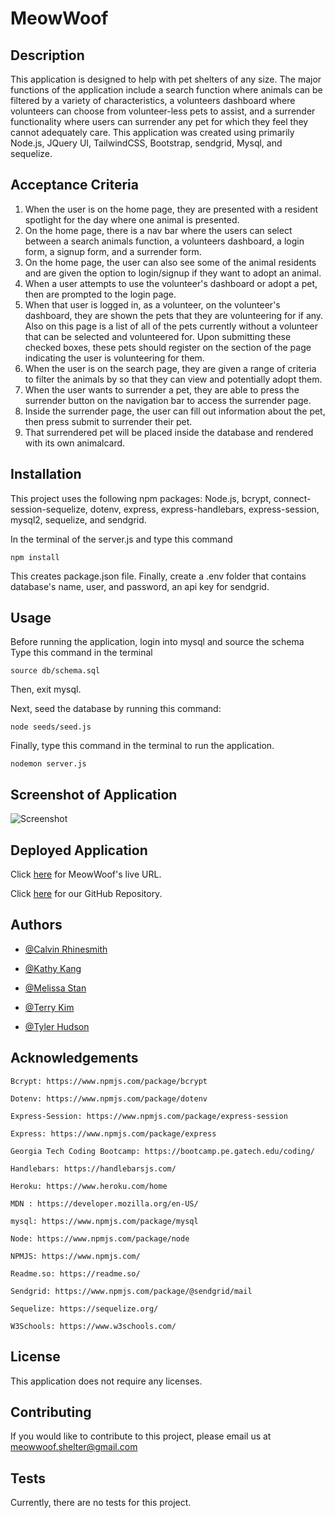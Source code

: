 # MeowWoof

## Description


This application is designed to help with pet shelters of any size. The major functions of the application include a search function where animals can be filtered by a variety of characteristics, a volunteers dashboard where volunteers can choose from volunteer-less pets to assist, and a surrender functionality where users can surrender any pet for which they feel they cannot adequately care. This application was created using primarily Node.js, JQuery UI, TailwindCSS, Bootstrap, sendgrid,  Mysql, and sequelize. 

## Acceptance Criteria


1. When the user is on the home page, they are presented with a resident spotlight for the day where one animal is presented.
2. On the home page, there is a nav bar where the users can select between a search animals function, a volunteers dashboard, a login form, a signup form, and a surrender form. 
3. On the home page, the user can also see some of the animal residents and are given the option to login/signup if they want to adopt an animal. 
4. When a user attempts to use the volunteer's dashboard or adopt a pet, then are prompted to the login page.
5. When that user is logged in, as a volunteer, on the volunteer's dashboard, they are shown the pets that they are volunteering for if any. Also on this page is a list of all of the pets currently without a volunteer that can be selected and volunteered for. Upon submitting these checked boxes, these pets should register on the section of the page indicating the user is volunteering for them. 
6. When the user is on the search page, they are given a range of criteria to filter the animals by so that they can view and potentially adopt them. 
7. When the user wants to surrender a pet, they are able to press the surrender button on the navigation bar to access the surrender page.
8. Inside the surrender page, the user can fill out information about the pet, then press submit to surrender their pet.
9. That surrendered pet will be placed inside the database and rendered with its own animalcard.

## Installation


This project uses the following npm packages: Node.js, bcrypt, connect-session-sequelize, dotenv, express, express-handlebars, express-session, mysql2, sequelize, and sendgrid. 

In the terminal of the server.js and type this command 

    npm install

This creates package.json file.  Finally, create a .env folder that contains database's name, user, and password, an api key for sendgrid.

## Usage


Before running the application, login into mysql and source the schema 
Type this command in the terminal

    source db/schema.sql 

Then, exit mysql.

Next, seed the database by running this command: 

    node seeds/seed.js

Finally, type this command in the terminal to run the application. 

    nodemon server.js
 


## Screenshot of Application

![Screenshot](./misc/homepagegif.gif)

## Deployed Application

Click [here](https://https://shielded-harbor-87736.herokuapp.com/) for MeowWoof's live URL.

Click [here](https://github.com/TeryKing/Project-MeowWoof) for our GitHub Repository.



## Authors


- [@Calvin Rhinesmith](https://github.com/crhinesmith)

- [@Kathy Kang](https://github.com/KatSKang)

- [@Melissa Stan](https://github.com/mstan19)

- [@Terry Kim](https://github.com/TeryKing)

- [@Tyler Hudson](https://github.com/Hudson-TD)



## Acknowledgements

    Bcrypt: https://www.npmjs.com/package/bcrypt

    Dotenv: https://www.npmjs.com/package/dotenv

    Express-Session: https://www.npmjs.com/package/express-session

    Express: https://www.npmjs.com/package/express

    Georgia Tech Coding Bootcamp: https://bootcamp.pe.gatech.edu/coding/

    Handlebars: https://handlebarsjs.com/

    Heroku: https://www.heroku.com/home

    MDN : https://developer.mozilla.org/en-US/

    mysql: https://www.npmjs.com/package/mysql

    Node: https://www.npmjs.com/package/node

    NPMJS: https://www.npmjs.com/

    Readme.so: https://readme.so/

    Sendgrid: https://www.npmjs.com/package/@sendgrid/mail

    Sequelize: https://sequelize.org/

    W3Schools: https://www.w3schools.com/

## License

This application does not require any licenses.


## Contributing

If you would like to contribute to this project, please email us at meowwoof.shelter@gmail.com


## Tests

Currently, there are no tests for this project.
